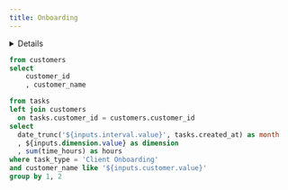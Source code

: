 ```yaml
---
title: Onboarding
---
```


<Details title='How to edit this page'>

  This page can be found in your project at `/pages/index.md`. Make a change to the markdown file and save it to see the change take effect in your browser. xx
</Details>

```sql customers
from customers
select 
    customer_id
    , customer_name
```

<Dropdown title="Interval" name=interval>
    <DropdownOption value=week />
    <DropdownOption value=month />
</Dropdown>

<Dropdown title="Dimension" name=dimension>
    <DropdownOption value=customer_name />
    <DropdownOption value=environment />
</Dropdown>

<Dropdown title="Customer filter" data={customers} name=customer value=customer_name label=customer_name>
    <DropdownOption value="%" valueLabel="All Customers"/>
</Dropdown>

```sql customer_hours
from tasks 
left join customers
  on tasks.customer_id = customers.customer_id
select 
  date_trunc('${inputs.interval.value}', tasks.created_at) as month
  , ${inputs.dimension.value} as dimension
  , sum(time_hours) as hours
where task_type = 'Client Onboarding'
and customer_name like '${inputs.customer.value}'
group by 1, 2 
```



<BarChart
    data={customer_hours}
    title="Customer Hours by Month"
    x=month
    y=hours
    series=dimension
/>